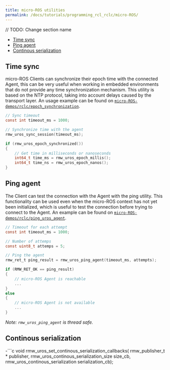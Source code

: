 ```yaml
---
title: micro-ROS utilities
permalink: /docs/tutorials/programming_rcl_rclc/micro-ROS/
---
```


// TODO: Change section name

- [Time sync](#time-sync)
- [Ping agent](#ping-agent)
- [Continous serialization](#continous-serialization)

## Time sync
micro-ROS Clients can synchronize their epoch time with the connected Agent, this can be very useful when working in embedded environments that do not provide any time synchronization mechanism. 
This utility is based on the NTP protocol, taking into account delays caused by the transport layer. An usage example can be found on [`micro-ROS-demos/rclc/epoch_synchronization`](https://github.com/micro-ROS/micro-ROS-demos/blob/galactic/rclc/epoch_synchronization/main.c).

```c
// Sync timeout
const int timeout_ms = 1000;

// Synchronize time with the agent
rmw_uros_sync_session(timeout_ms);

if (rmw_uros_epoch_synchronized()) 
{
    // Get time in milliseconds or nanoseconds
    int64_t time_ms = rmw_uros_epoch_millis();
    int64_t time_ns = rmw_uros_epoch_nanos();
}
```
  
## Ping agent
The Client can test the connection with the Agent with the ping utility. This functionality can be used even when the micro-ROS context has not yet been initialized, which is useful to test the connection before trying to connect to the Agent. An example can be found on [`micro-ROS-demos/rclc/ping_uros_agent`](https://github.com/micro-ROS/micro-ROS-demos/blob/galactic/rclc/ping_uros_agent/main.c).

```c
// Timeout for each attempt
const int timeout_ms = 1000;

// Number of attemps
const uint8_t attemps = 5;

// Ping the agent
rmw_ret_t ping_result = rmw_uros_ping_agent(timeout_ms, attempts);

if (RMW_RET_OK == ping_result) 
{
    // micro-ROS Agent is reachable
    ...
} 
else 
{
    // micro-ROS Agent is not available
    ...
}
```

*Note: `rmw_uros_ping_agent` is thread safe.*

## Continous serialization

-```c
void rmw_uros_set_continous_serialization_callbacks(
rmw_publisher_t * publisher,
rmw_uros_continous_serialization_size size_cb,
rmw_uros_continous_serialization serialization_cb);
```